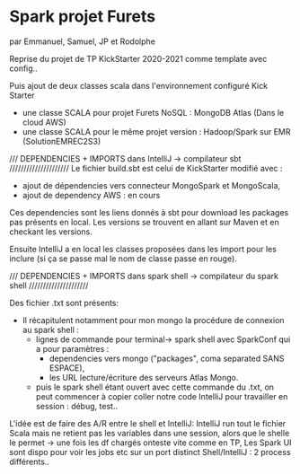 # Spark projet Furets
par Emmanuel, Samuel, JP et Rodolphe

Reprise du projet de TP KickStarter 2020-2021 comme template avec config..

Puis ajout de deux classes scala dans l'environnement configuré Kick Starter
- une classe SCALA pour projet Furets NoSQL : MongoDB Atlas (Dans le cloud AWS)
- une classe SCALA pour le même projet version : Hadoop/Spark sur EMR (SolutionEMREC2S3)

/// DEPENDENCIES + IMPORTS dans IntelliJ  -> compilateur sbt   /////////////////////
Le fichier build.sbt est celui de KickStarter modifié avec :
- ajout de dépendencies vers connecteur MongoSpark et MongoScala,
- ajout de dependency AWS : en cours

Ces dependencies sont les liens donnés à sbt pour download les packages pas présents en local.
Les versions se trouvent en allant sur Maven et en checkant les versions.

Ensuite IntelliJ a en local les classes proposées dans les import pour les inclure (si ça se passe mal le nom de classe passe en rouge).

/// DEPENDENCIES + IMPORTS dans spark shell -> compilateur du spark shell  /////////////////////

Des fichier .txt sont présents:

- Il récapitulent notamment pour mon mongo la procédure de connexion au spark shell :
  - lignes de commande pour terminal-> spark shell avec SparkConf qui a pour paramètres :
    - dependencies vers mongo ("packages", coma separated SANS ESPACE),
    - les URL lecture/écriture des serveurs Atlas Mongo.
  - puis le spark shell étant ouvert avec cette commande du .txt, on peut commencer à copier coller notre code IntelliJ pour travailler en session : débug, test..

L'idée est de faire des A/R entre le shell et IntelliJ:
IntelliJ run tout le fichier Scala mais ne retient pas les variables dans une session, alors que le shelle le permet -> une fois les df chargés onteste vite comme en TP,
Les Spark UI sont dispo pour voir les jobs etc sur un port distinct Shell/IntelliJ : 2 process différents..
